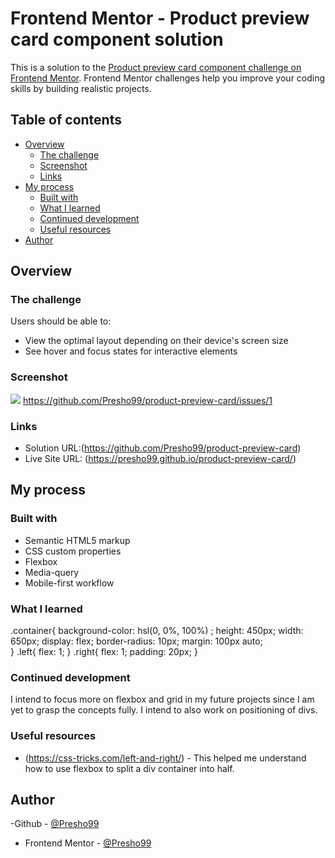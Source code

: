# Frontend Mentor - Product preview card component solution

This is a solution to the [Product preview card component challenge on Frontend Mentor](https://www.frontendmentor.io/challenges/product-preview-card-component-GO7UmttRfa). Frontend Mentor challenges help you improve your coding skills by building realistic projects. 

## Table of contents

- [Overview](#overview)
  - [The challenge](#the-challenge)
  - [Screenshot](#screenshot)
  - [Links](#links)
- [My process](#my-process)
  - [Built with](#built-with)
  - [What I learned](#what-i-learned)
  - [Continued development](#continued-development)
  - [Useful resources](#useful-resources)
- [Author](#author)



## Overview

### The challenge

Users should be able to:

- View the optimal layout depending on their device's screen size
- See hover and focus states for interactive elements

### Screenshot

![](./screenshot.jpg)
https://github.com/Presho99/product-preview-card/issues/1

### Links

- Solution URL:(https://github.com/Presho99/product-preview-card)
- Live Site URL: (https://presho99.github.io/product-preview-card/)

## My process

### Built with

- Semantic HTML5 markup
- CSS custom properties
- Flexbox
- Media-query
- Mobile-first workflow

### What I learned

.container{
    background-color: hsl(0, 0%, 100%)
    ;
    height: 450px;
    width: 650px;
    display: flex;
    border-radius: 10px;
    margin: 100px auto;  
}
.left{
    flex: 1;
}
.right{
    flex: 1;
    padding: 20px; 
}

### Continued development
I intend to focus more on flexbox and grid in my future projects since I am yet to grasp the concepts fully. I intend to also work on positioning of divs.

### Useful resources
- (https://css-tricks.com/left-and-right/) - This helped me understand how to use flexbox to split a div container into half.

## Author

-Github - [@Presho99](https://github.com/Presho99)
- Frontend Mentor - [@Presho99](https://www.frontendmentor.io/profile/Presho99)
